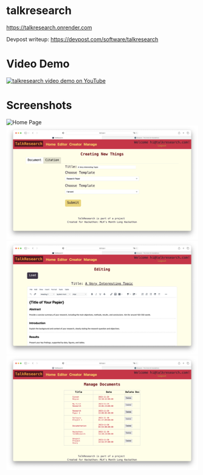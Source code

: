 # talkresearch
https://talkresearch.onrender.com

Devpost writeup: https://devpost.com/software/talkresearch 

# Video Demo
[![talkresearch video demo on YouTube](https://img.youtube.com/vi/MfSLZj6D1J0/0.jpg)](https://www.youtube.com/watch?v=MfSLZj6D1J0)

# Screenshots
![Home Page](https://d112y698adiu2z.cloudfront.net/photos/production/software_photos/002/686/262/datas/original.png)
![Creator Page](https://github.com/hua-lun/talkresearch/blob/main/static/create.png)
![Editor Page](https://github.com/hua-lun/talkresearch/blob/main/static/edit.png)
![Manage Page](https://github.com/hua-lun/talkresearch/blob/main/static/manage.png)
